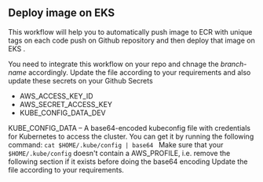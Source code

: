## Deploy image on EKS 

This workflow will help you to automatically push image to ECR with unique tags on each code push on Github repository and then deploy that image on EKS . 

You need to integrate this workflow on your repo and chnage the *branch-name* accordingly.
Update the file according to your requirements and also update these secrets on your Github Secrets
- AWS_ACCESS_KEY_ID
- AWS_SECRET_ACCESS_KEY
- KUBE_CONFIG_DATA_DEV

KUBE_CONFIG_DATA – A base64-encoded kubeconfig file with credentials for Kubernetes to access the cluster. You can get it by running the following command:
```cat $HOME/.kube/config | base64 ```
Make sure that your `$HOME/.kube/config` doesn't contain a AWS_PROFILE, i.e. remove the following section if it exists before doing the base64 encoding
Update the file according to your requirements.
